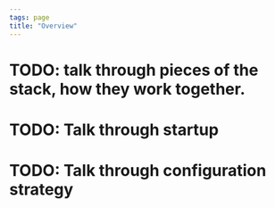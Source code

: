 ```yaml
---
tags: page
title: "Overview"
---
```


# TODO: talk through pieces of the stack, how they work together.

# TODO: Talk through startup

# TODO: Talk through configuration strategy
